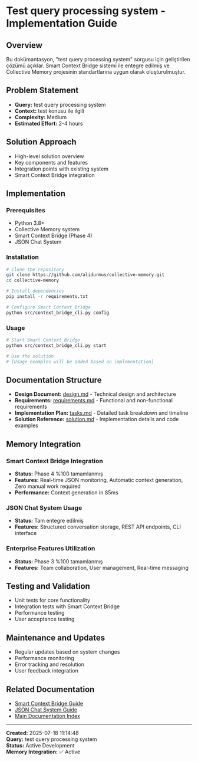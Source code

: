 # Test query processing system - Implementation Guide

## Overview

Bu dokümantasyon, "test query processing system" sorgusu için geliştirilen çözümü açıklar. Smart Context Bridge sistemi ile entegre edilmiş ve Collective Memory projesinin standartlarına uygun olarak oluşturulmuştur.

## Problem Statement

- **Query:** test query processing system
- **Context:** test konusu ile ilgili
- **Complexity:** Medium
- **Estimated Effort:** 2-4 hours

## Solution Approach

- High-level solution overview
- Key components and features
- Integration points with existing system
- Smart Context Bridge integration

## Implementation

### Prerequisites

- Python 3.8+
- Collective Memory system
- Smart Context Bridge (Phase 4)
- JSON Chat System

### Installation

```bash
# Clone the repository
git clone https://github.com/alidurmus/collective-memory.git
cd collective-memory

# Install dependencies
pip install -r requirements.txt

# Configure Smart Context Bridge
python src/context_bridge_cli.py config
```

### Usage

```bash
# Start Smart Context Bridge
python src/context_bridge_cli.py start

# Use the solution
# [Usage examples will be added based on implementation]
```

## Documentation Structure

- **Design Document:** [design.md](design.md) - Technical design and architecture
- **Requirements:** [requirements.md](requirements.md) - Functional and non-functional requirements
- **Implementation Plan:** [tasks.md](tasks.md) - Detailed task breakdown and timeline
- **Solution Reference:** [solution.md](solution.md) - Implementation details and code examples

## Memory Integration

### Smart Context Bridge Integration
- **Status:** Phase 4 %100 tamamlanmış
- **Features:** Real-time JSON monitoring, Automatic context generation, Zero manual work required
- **Performance:** Context generation in 85ms

### JSON Chat System Usage
- **Status:** Tam entegre edilmiş
- **Features:** Structured conversation storage, REST API endpoints, CLI interface

### Enterprise Features Utilization
- **Status:** Phase 3 %100 tamamlanmış
- **Features:** Team collaboration, User management, Real-time messaging

## Testing and Validation

- Unit tests for core functionality
- Integration tests with Smart Context Bridge
- Performance testing
- User acceptance testing

## Maintenance and Updates

- Regular updates based on system changes
- Performance monitoring
- Error tracking and resolution
- User feedback integration

## Related Documentation

- [Smart Context Bridge Guide](../../user-guides/SMART_CONTEXT_BRIDGE_GUIDE.md)
- [JSON Chat System Guide](../../user-guides/JSON_CHAT_SYSTEM_GUIDE.md)
- [Main Documentation Index](../../INDEX.md)

---

**Created:** 2025-07-18 11:14:48  
**Query:** test query processing system  
**Status:** Active Development  
**Memory Integration:** ✅ Active
